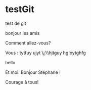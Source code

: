 # testGit
test de git

bonjour les amis


Comment allez-vous?

Vous : tytfuy ujyt ï¿½hjtguy hg!oytghfg


hello

Et moi: Bonjour Stéphane !


Courage à tous!